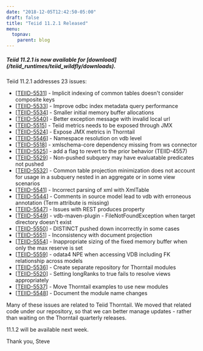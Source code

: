 ```yaml
---
date: "2018-12-05T12:42:50-05:00"
draft: false
title: "Teiid 11.2.1 Released"
menu:
  topnav:
    parent: blog
---
```


##### Teiid 11.2.1 is now available for [download] (/teiid_runtimes/teiid_wildfly/downloads).

<!--more-->

Teiid 11.2.1 addresses 23 issues:

<ul>
<li>[<a href='https://issues.jboss.org/browse/TEIID-5531'>TEIID-5531</a>] -         Implicit indexing of common tables doesn&#39;t consider composite keys
</li>
<li>[<a href='https://issues.jboss.org/browse/TEIID-5533'>TEIID-5533</a>] -         Improve odbc index metadata query performance
</li>
<li>[<a href='https://issues.jboss.org/browse/TEIID-5534'>TEIID-5534</a>] -         Smaller initial memory buffer allocations
</li>
<li>[<a href='https://issues.jboss.org/browse/TEIID-5540'>TEIID-5540</a>] -         Better exception message with invalid local url
</li>
<li>[<a href='https://issues.jboss.org/browse/TEIID-5515'>TEIID-5515</a>] -         Teiid metrics needs to be exposed through JMX
</li>
<li>[<a href='https://issues.jboss.org/browse/TEIID-5524'>TEIID-5524</a>] -         Expose JMX metrics in Thorntail
</li>
<li>[<a href='https://issues.jboss.org/browse/TEIID-5546'>TEIID-5546</a>] -         Namespace resolution on vdb level
</li>
<li>[<a href='https://issues.jboss.org/browse/TEIID-5518'>TEIID-5518</a>] -         xmlschema-core dependency missing from ws connector
</li>
<li>[<a href='https://issues.jboss.org/browse/TEIID-5525'>TEIID-5525</a>] -         add a flag to revert to the prior behavior (TEIID-4557)
</li>
<li>[<a href='https://issues.jboss.org/browse/TEIID-5529'>TEIID-5529</a>] -         Non-pushed subquery may have evaluatable predicates not pushed
</li>
<li>[<a href='https://issues.jboss.org/browse/TEIID-5532'>TEIID-5532</a>] -         Common table projection minimization does not account for usage in a subquery nested in an aggregate or in some view scenarios
</li>
<li>[<a href='https://issues.jboss.org/browse/TEIID-5541'>TEIID-5541</a>] -         Incorrect parsing of xml with XmlTable
</li>
<li>[<a href='https://issues.jboss.org/browse/TEIID-5544'>TEIID-5544</a>] -         Comments in source model lead to vdb with erroneous annotation (Term attribute is missing)
</li>
<li>[<a href='https://issues.jboss.org/browse/TEIID-5547'>TEIID-5547</a>] -         Issues with REST produces property
</li>
<li>[<a href='https://issues.jboss.org/browse/TEIID-5549'>TEIID-5549</a>] -         vdb-maven-plugin - FileNotFoundException when target directory doesn&#39;t exist
</li>
<li>[<a href='https://issues.jboss.org/browse/TEIID-5550'>TEIID-5550</a>] -         DISTINCT pushed down incorrectly in some cases
</li>
<li>[<a href='https://issues.jboss.org/browse/TEIID-5551'>TEIID-5551</a>] -         Inconsistency with document projection
</li>
<li>[<a href='https://issues.jboss.org/browse/TEIID-5554'>TEIID-5554</a>] -         Inappropriate sizing of the fixed memory buffer when only the max reserve is set
</li>
<li>[<a href='https://issues.jboss.org/browse/TEIID-5559'>TEIID-5559</a>] -         odata4 NPE when accessing VDB including FK relationship across models
</li>
<li>[<a href='https://issues.jboss.org/browse/TEIID-5536'>TEIID-5536</a>] -         Create separate repository for Thorntail modules
</li>
<li>[<a href='https://issues.jboss.org/browse/TEIID-5520'>TEIID-5520</a>] -         Setting longRanks to true fails to resolve views appropriately
</li>
<li>[<a href='https://issues.jboss.org/browse/TEIID-5537'>TEIID-5537</a>] -         Move Thorntail examples to use new modules
</li>
<li>[<a href='https://issues.jboss.org/browse/TEIID-5548'>TEIID-5548</a>] -         Document the module name changes
</li>
</ul>
        
Many of these issues are related to Teiid Thorntail.  We moved that related code under our repository, so that we can better manage updates - rather than waiting on the Thorntail quarterly releases.
        
11.1.2 will be available next week.

Thank you, Steve 
